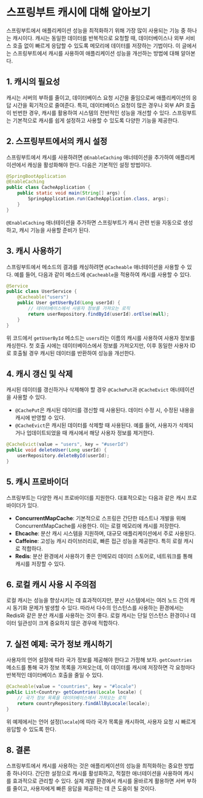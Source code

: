 # 스프링부트 캐시에 대해 알아보기

스프링부트에서 애플리케이션 성능을 최적화하기 위해 가장 많이 사용되는 기능 중 하나는 캐시이다. 캐시는 동일한 데이터를 반복적으로 요청할 때, 데이터베이스나 외부 서비스 호출 없이 빠르게 응답할 수 있도록 메모리에 데이터를 저장하는 기법이다. 이 글에서는 스프링부트에서 캐시를 사용하여 애플리케이션 성능을 개선하는 방법에 대해 알아본다.

## 1. 캐시의 필요성
캐시는 서버의 부하를 줄이고, 데이터베이스 요청 시간을 줄임으로써 애플리케이션의 응답 시간을 획기적으로 줄여준다. 특히, 데이터베이스 요청이 많은 경우나 외부 API 호출이 빈번한 경우, 캐시를 활용하여 시스템의 전반적인 성능을 개선할 수 있다. 스프링부트는 기본적으로 캐시를 쉽게 설정하고 사용할 수 있도록 다양한 기능을 제공한다.

## 2. 스프링부트에서의 캐시 설정
스프링부트에서 캐시를 사용하려면 `@EnableCaching` 애너테이션을 추가하여 애플리케이션에서 캐싱을 활성화해야 한다. 다음은 기본적인 설정 방법이다.

```java
@SpringBootApplication
@EnableCaching
public class CacheApplication {
    public static void main(String[] args) {
        SpringApplication.run(CacheApplication.class, args);
    }
}
```

`@EnableCaching` 애너테이션을 추가하면 스프링부트가 캐시 관련 빈을 자동으로 생성하고, 캐시 기능을 사용할 준비가 된다.

## 3. 캐시 사용하기
스프링부트에서 메소드의 결과를 캐싱하려면 `@Cacheable` 애너테이션을 사용할 수 있다. 예를 들어, 다음과 같이 메소드에 `@Cacheable`을 적용하여 캐시를 사용할 수 있다.

```java
@Service
public class UserService {
    @Cacheable("users")
    public User getUserById(Long userId) {
        // 데이터베이스에서 사용자 정보를 가져오는 로직
        return userRepository.findById(userId).orElse(null);
    }
}
```

위 코드에서 `getUserById` 메소드는 `users`라는 이름의 캐시를 사용하여 사용자 정보를 캐싱한다. 첫 호출 시에는 데이터베이스에서 정보를 가져오지만, 이후 동일한 사용자 ID로 호출될 경우 캐시된 데이터를 반환하여 성능을 개선한다.

## 4. 캐시 갱신 및 삭제
캐시된 데이터를 갱신하거나 삭제해야 할 경우 `@CachePut`과 `@CacheEvict` 애너테이션을 사용할 수 있다.

- `@CachePut`은 캐시된 데이터를 갱신할 때 사용된다. 데이터 수정 시, 수정된 내용을 캐시에 반영할 수 있다.
- `@CacheEvict`은 캐시된 데이터를 삭제할 때 사용된다. 예를 들어, 사용자가 삭제되거나 업데이트되었을 때 캐시에서 해당 사용자 정보를 제거한다.

```java
@CacheEvict(value = "users", key = "#userId")
public void deleteUser(Long userId) {
    userRepository.deleteById(userId);
}
```

## 5. 캐시 프로바이더
스프링부트는 다양한 캐시 프로바이더를 지원한다. 대표적으로는 다음과 같은 캐시 프로바이더가 있다.

- **ConcurrentMapCache**: 기본적으로 스프링은 간단한 테스트나 개발을 위해 ConcurrentMapCache를 사용한다. 이는 로컬 메모리에 캐시를 저장한다.
- **Ehcache**: 분산 캐시 시스템을 지원하며, 대규모 애플리케이션에서 주로 사용된다.
- **Caffeine**: 고성능 캐시 라이브러리로, 빠른 접근 성능을 제공한다. 특히 로컬 캐시로 적합하다.
- **Redis**: 분산 환경에서 사용하기 좋은 인메모리 데이터 스토어로, 네트워크를 통해 캐시를 저장할 수 있다.

## 6. 로컬 캐시 사용 시 주의점
로컬 캐시는 성능을 향상시키는 데 효과적이지만, 분산 시스템에서는 여러 노드 간의 캐시 동기화 문제가 발생할 수 있다. 따라서 다수의 인스턴스를 사용하는 환경에서는 Redis와 같은 분산 캐시를 사용하는 것이 좋다. 로컬 캐시는 단일 인스턴스 환경이나 데이터 일관성이 크게 중요하지 않은 경우에 적합하다.

## 7. 실전 예제: 국가 정보 캐시하기
사용자의 언어 설정에 따라 국가 정보를 제공해야 한다고 가정해 보자. `getCountries` 메소드를 통해 국가 정보 목록을 가져오는데, 이 데이터를 캐시에 저장하면 각 요청마다 반복적인 데이터베이스 호출을 줄일 수 있다.

```java
@Cacheable(value = "countries", key = "#locale")
public List<Country> getCountries(Locale locale) {
    // 국가 정보 목록을 데이터베이스에서 가져오는 로직
    return countryRepository.findAllByLocale(locale);
}
```
위 예제에서는 언어 설정(`locale`)에 따라 국가 목록을 캐시하여, 사용자 요청 시 빠르게 응답할 수 있도록 한다.

## 8. 결론
스프링부트에서 캐시를 사용하는 것은 애플리케이션의 성능을 최적화하는 중요한 방법 중 하나이다. 간단한 설정으로 캐시를 활성화하고, 적절한 애너테이션을 사용하여 캐시를 효과적으로 관리할 수 있다. 실제 개발 환경에서 캐시를 올바르게 활용하면 서버 부하를 줄이고, 사용자에게 빠른 응답을 제공하는 데 큰 도움이 될 것이다.

